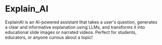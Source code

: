 # Explain_AI
ExplainAI is an AI-powered assistant that takes a user's question, generates a clear and informative explanation using LLMs, and transforms it into educational slide images or narrated videos. Perfect for students, educators, or anyone curious about a topic!
